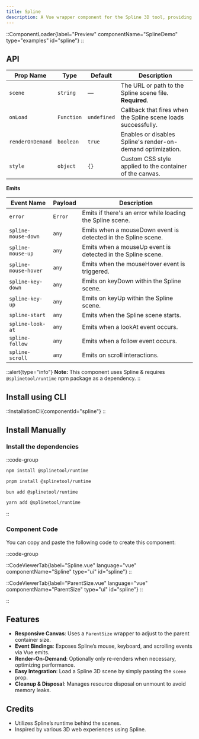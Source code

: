 ```yaml
---
title: Spline
description: A Vue wrapper component for the Spline 3D tool, providing events and auto-resizing.
---
```


::ComponentLoader{label="Preview" componentName="SplineDemo" type="examples" id="spline"}
::

## API

| Prop Name        | Type       | Default     | Description                                                   |
| ---------------- | ---------- | ----------- | ------------------------------------------------------------- |
| `scene`          | `string`   | —           | The URL or path to the Spline scene file. **Required**.       |
| `onLoad`         | `Function` | `undefined` | Callback that fires when the Spline scene loads successfully. |
| `renderOnDemand` | `boolean`  | `true`      | Enables or disables Spline's render-on-demand optimization.   |
| `style`          | `object`   | `{}`        | Custom CSS style applied to the container of the canvas.      |

**Emits**

| Event Name           | Payload | Description                                                   |
| -------------------- | ------- | ------------------------------------------------------------- |
| `error`              | `Error` | Emits if there's an error while loading the Spline scene.     |
| `spline-mouse-down`  | `any`   | Emits when a mouseDown event is detected in the Spline scene. |
| `spline-mouse-up`    | `any`   | Emits when a mouseUp event is detected in the Spline scene.   |
| `spline-mouse-hover` | `any`   | Emits when the mouseHover event is triggered.                 |
| `spline-key-down`    | `any`   | Emits on keyDown within the Spline scene.                     |
| `spline-key-up`      | `any`   | Emits on keyUp within the Spline scene.                       |
| `spline-start`       | `any`   | Emits when the Spline scene starts.                           |
| `spline-look-at`     | `any`   | Emits when a lookAt event occurs.                             |
| `spline-follow`      | `any`   | Emits when a follow event occurs.                             |
| `spline-scroll`      | `any`   | Emits on scroll interactions.                                 |

::alert{type="info"}
**Note:** This component uses Spline & requires `@splinetool/runtime` npm package as a dependency.
::

## Install using CLI

::InstallationCli{componentId="spline"}
::

## Install Manually

### Install the dependencies

::code-group

```bash [npm]
npm install @splinetool/runtime
```

```bash [pnpm]
pnpm install @splinetool/runtime
```

```bash [bun]
bun add @splinetool/runtime
```

```bash [yarn]
yarn add @splinetool/runtime
```

::

### Component Code

You can copy and paste the following code to create this component:

::code-group

::CodeViewerTab{label="Spline.vue" language="vue" componentName="Spline" type="ui" id="spline"}
::

::CodeViewerTab{label="ParentSize.vue" language="vue" componentName="ParentSize" type="ui" id="spline"}
::

::

## Features

- **Responsive Canvas**: Uses a `ParentSize` wrapper to adjust to the parent container size.
- **Event Bindings**: Exposes Spline’s mouse, keyboard, and scrolling events via Vue emits.
- **Render-On-Demand**: Optionally only re-renders when necessary, optimizing performance.
- **Easy Integration**: Load a Spline 3D scene by simply passing the `scene` prop.
- **Cleanup & Disposal**: Manages resource disposal on unmount to avoid memory leaks.

## Credits

- Utilizes Spline’s runtime behind the scenes.
- Inspired by various 3D web experiences using Spline.

